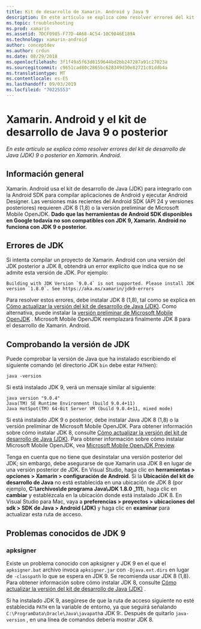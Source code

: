 ```yaml
---
title: Kit de desarrollo de Xamarin. Android y Java 9
description: En este artículo se explica cómo resolver errores del kit de desarrollo de Java (JDK) 9 o posterior en Xamarin. Android.
ms.topic: troubleshooting
ms.prod: xamarin
ms.assetid: 7DCF0985-F77D-4A68-AC54-10C9846E189A
ms.technology: xamarin-android
author: conceptdev
ms.author: crdun
ms.date: 08/29/2018
ms.openlocfilehash: 3f1f49a5f63d8159644bd2bb247287a91c27023a
ms.sourcegitcommit: c9651cad80c2865bc628349d30e82721c01ddb4a
ms.translationtype: MT
ms.contentlocale: es-ES
ms.lasthandoff: 09/03/2019
ms.locfileid: "70225553"
---
```

# <a name="xamarinandroid-and-java-development-kit-9-or-later"></a>Xamarin. Android y el kit de desarrollo de Java 9 o posterior

_En este artículo se explica cómo resolver errores del kit de desarrollo de Java (JDK) 9 o posterior en Xamarin. Android._


## <a name="overview"></a>Información general

Xamarin. Android usa el kit de desarrollo de Java (JDK) para integrarlo con la Android SDK para compilar aplicaciones de Android y ejecutar Android Designer. Las versiones más recientes del Android SDK (API 24 y versiones posteriores) requieren JDK 8 (1,8) o la versión preliminar de Microsoft Mobile OpenJDK. **Dado que las herramientas de Android SDK disponibles en Google todavía no son compatibles con JDK 9, Xamarin. Android no funciona con JDK 9 o posterior.**

## <a name="jdk-errors"></a>Errores de JDK

Si intenta compilar un proyecto de Xamarin. Android con una versión del JDK posterior a JDK 8, obtendrá un error explícito que indica que no se admite esta versión de JDK. Por ejemplo:

```shell
Building with JDK Version `9.0.4` is not supported. Please install JDK version `1.8.0`. See https://aka.ms/xamarin/jdk9-errors
```

Para resolver estos errores, debe instalar JDK 8 (1,8), tal como se explica en [Cómo actualizar la versión del kit de desarrollo de Java (JDK)](~/android/troubleshooting/questions/update-jdk.md).
Como alternativa, puede instalar la [versión preliminar de Microsoft Mobile OpenJDK](~/android/get-started/installation/openjdk.md) . Microsoft Mobile OpenJDK reemplazará finalmente JDK 8 para el desarrollo de Xamarin. Android.


## <a name="checking-the-jdk-version"></a>Comprobando la versión de JDK

Puede comprobar la versión de Java que ha instalado escribiendo el siguiente comando (el directorio JDK `bin` debe estar `PATH`en):

```shell
java -version
```

Si está instalado JDK 9, verá un mensaje similar al siguiente:

```shell
java version "9.0.4"
Java(TM) SE Runtime Environment (build 9.0.4+11)
Java HotSpot(TM) 64-Bit Server VM (build 9.0.4+11, mixed mode)
```

Si está instalado JDK 9 o posterior, debe instalar Java JDK 8 (1,8) o la versión preliminar de Microsoft Mobile OpenJDK. Para obtener información sobre cómo instalar JDK 8, consulte [Cómo actualizar la versión del kit de desarrollo de Java (JDK)](~/android/troubleshooting/questions/update-jdk.md). Para obtener información sobre cómo instalar Microsoft Mobile OpenJDK, vea [Microsoft Mobile OpenJDK Preview](~/android/get-started/installation/openjdk.md).

Tenga en cuenta que no tiene que desinstalar una versión posterior del JDK; sin embargo, debe asegurarse de que Xamarin usa JDK 8 en lugar de una versión posterior de JDK. En Visual Studio, haga clic en **herramientas > opciones > Xamarin > configuración de Android**. Si la **Ubicación del kit de desarrollo de Java** no está establecida en una ubicación de JDK 8 (por ejemplo, **C:\\archivos\\de programa Java\\JDK 1.8.0 _111**), haga clic en **cambiar** y establézcala en la ubicación donde está instalado JDK 8. En Visual Studio para Mac, vaya a **preferencias > proyectos > ubicaciones del sdk > SDK de Java > Android (JDK)** y haga clic en **examinar** para actualizar esta ruta de acceso.

## <a name="known-issues-with-jdk-9"></a>Problemas conocidos de JDK 9

### <a name="apksigner"></a>apksigner

Existe un problema conocido con apksigner y JDK 9 en el que el `apksigner.bat` archivo invoca `apksigner.jar` con `-Djava.ext.dirs` en lugar de `-classpath` lo que se espera en JDK 9. Se recomienda usar JDK 8 (1,8). Para obtener información sobre cómo instalar JDK 8, consulte [Cómo actualizar la versión del kit de desarrollo de Java (JDK)](~/android/troubleshooting/questions/update-jdk.md) .

Si ha instalado JDK 9, asegúrese de que la ruta de acceso siguiente no esté establecida `PATH` en la variable de entorno, ya que seguirá señalando `C:\ProgramData\Oracle\Java\javapath`a JDK 9:. Después de quitarlo `java-version` , en una línea de comandos debería mostrar JDK 8.
